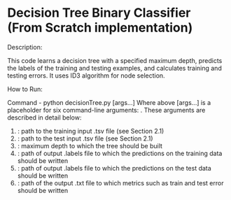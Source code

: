 # Decision Tree Binary Classifier (From Scratch implementation)

Description:

This code learns a decision tree with a specified maximum depth, predicts the labels of the training and testing examples, and calculates training and testing errors. It uses ID3 algorithm for node selection.

How to Run:

Command - python decisionTree.py [args...]
Where above [args...] is a placeholder for six command-line arguments: <train input> <test
input> <max depth> <train out> <test out> <metrics out>. These arguments are described
in detail below:
1. <train input>: path to the training input .tsv file (see Section 2.1)
2. <test input>: path to the test input .tsv file (see Section 2.1)
3. <max depth>: maximum depth to which the tree should be built
4. <train out>: path of output .labels file to which the predictions on the training data should be written
5. <test out>: path of output .labels file to which the predictions on the test data should be written
6. <metrics out>: path of the output .txt file to which metrics such as train and test error should be written
